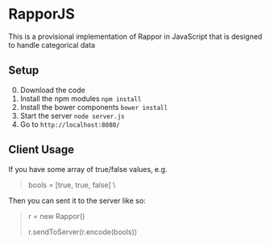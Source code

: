 # RapporJS

This is a provisional implementation of Rappor in JavaScript that is designed to handle categorical data

## Setup

0. Download the code
1. Install the npm modules `npm install`
2. Install the bower components `bower install`
3. Start the server `node server.js`
4. Go to `http://localhost:8080/`

## Client Usage

If you have some array of true/false values, e.g.

> bools = [true, true, false] \

Then you can sent it to the server like so: 

> r = new Rappor()
> 
> r.sendToServer(r.encode(bools))